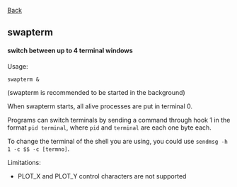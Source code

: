 [Back](./)

## swapterm

#### switch between up to 4 terminal windows

Usage:
```
swapterm &
```
(swapterm is recommended to be started in the background)

When swapterm starts, all alive processes are put in terminal 0.

Programs can switch terminals by sending a command through hook 1 in the format `pid terminal`, where `pid` and `terminal` are each one byte each.

To change the terminal of the shell you are using, you could use `sendmsg -h 1 -c $$ -c [termno]`.

Limitations:
- PLOT_X and PLOT_Y control characters are not supported
